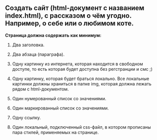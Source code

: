 ## Создать сайт (html-документ с названием index.html), с рассказом о чём угодно. Например, о себе или о любимом коте.

**Страница должна содержать как минимум:**

1. Два заголовка.

2. Два абзаца (параграфа).

3. Одну картинку из интернета, которая находится в свободном доступе, то есть которая будет доступна без регстранции и смс ;)

4. Одну картинку, которая будет браться локально. Все локальные картинки должны храниться в папке img, которая должна лежать рядом с html-документом.

5. Один нумерованный список со значениями.

6. Один маркированный список со значениями.

7. Одну ссылку.

8. Один локальный, подключенный css-файл, в котором прописаны пара стилей, применяемых на странице.
